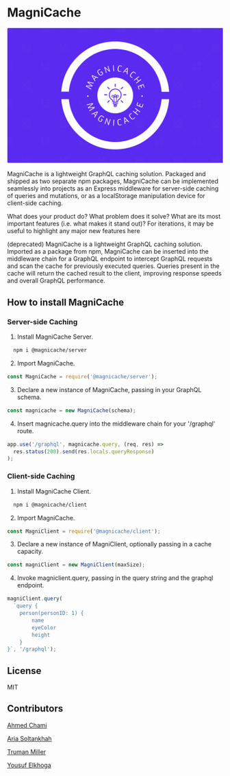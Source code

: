 # MagniCache

<img src="./assets/OGLOGO.png">

MagniCache is a lightweight GraphQL caching solution. Packaged and shipped as two separate npm packages, MagniCache can be implemented seamlessly into projects as an Express middleware for server-side caching of queries and mutations, or as a localStorage manipulation device for client-side caching.

What does your product do?
What problem does it solve?
What are its most important features (i.e. what makes it stand out)?
For iterations, it may be useful to highlight any major new features here

(deprecated) MagniCache is a lightweight GraphQL caching solution. Imported as a package from npm, MagniCache can be inserted into the middleware chain for a GraphQL endpoint to intercept GraphQL requests and scan the cache for previously executed queries. Queries present in the cache will return the cached result to the client, improving response speeds and overall GraphQL performance.

## How to install MagniCache

### Server-side Caching

1. Install MagniCache Server.

```bash
  npm i @magnicache/server
```

2. Import MagniCache.

```js
const MagniCache = require('@magnicache/server');
```

3. Declare a new instance of MagniCache, passing in your GraphQL schema.

```js
const magnicache = new MagniCache(schema);
```

4. Insert magnicache.query into the middleware chain for your '/graphql' route.

```js
app.use('/graphql', magnicache.query, (req, res) =>
  res.status(200).send(res.locals.queryResponse)
);
```

### Client-side Caching

1. Install MagniCache Client.

```bash
  npm i @magnicache/client
```

2. Import MagniCache.

```js
const MagniClient = require('@magnicache/client');
```

3. Declare a new instance of MagniClient, optionally passing in a cache capacity.

```js
const magniClient = new MagniClient(maxSize);
```

4. Invoke magniclient.query, passing in the query string and the graphql endpoint.

```js
magniClient.query(
  `query {
    person(personID: 1) {
        name
        eyeColor
        height
    }
}`, '/graphql');
```

## License

MIT

## Contributors

[Ahmed Chami](https://www.linkedin.com/in/ahmed-chami/)

[Aria Soltankhah](https://www.linkedin.com/in/ariasol/)

[Truman Miller](https://www.linkedin.com/in/truman-miller)

[Yousuf Elkhoga](https://www.linkedin.com/in/yousufelkhoga/)
